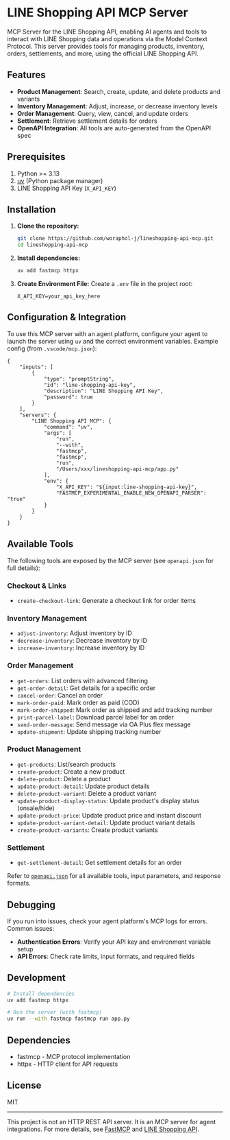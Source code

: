 
# LINE Shopping API MCP Server

MCP Server for the LINE Shopping API, enabling AI agents and tools to interact with LINE Shopping data and operations via the Model Context Protocol. This server provides tools for managing products, inventory, orders, settlements, and more, using the official LINE Shopping API.

## Features

- **Product Management**: Search, create, update, and delete products and variants
- **Inventory Management**: Adjust, increase, or decrease inventory levels
- **Order Management**: Query, view, cancel, and update orders
- **Settlement**: Retrieve settlement details for orders
- **OpenAPI Integration**: All tools are auto-generated from the OpenAPI spec


## Prerequisites

1. Python >= 3.13
2. [uv](https://github.com/astral-sh/uv) (Python package manager)
3. LINE Shopping API Key (`X_API_KEY`)


## Installation

1. **Clone the repository:**
	```sh
	git clone https://github.com/woraphol-j/lineshopping-api-mcp.git
	cd lineshopping-api-mcp
	```

2. **Install dependencies:**
	```sh
	uv add fastmcp httpx
	```

3. **Create Environment File:**
	Create a `.env` file in the project root:
	```env
	X_API_KEY=your_api_key_here
	```


## Configuration & Integration

To use this MCP server with an agent platform, configure your agent to launch the server using `uv` and the correct environment variables. Example config (from `.vscode/mcp.json`):

```jsonc
{
	"inputs": [
		{
			"type": "promptString",
			"id": "line-shopping-api-key",
			"description": "LINE Shopping API Key",
			"password": true
		}
	],
	"servers": {
		"LINE Shopping API MCP": {
			"command": "uv",
			"args": [
				"run",
				"--with",
				"fastmcp",
				"fastmcp",
				"run",
				"/Users/xxx/lineshopping-api-mcp/app.py"
			],
			"env": {
				"X_API_KEY": "${input:line-shopping-api-key}",
				"FASTMCP_EXPERIMENTAL_ENABLE_NEW_OPENAPI_PARSER": "true"
			}
		}
	}
}
```

## Available Tools

The following tools are exposed by the MCP server (see `openapi.json` for full details):

### Checkout & Links
- `create-checkout-link`: Generate a checkout link for order items

### Inventory Management
- `adjust-inventory`: Adjust inventory by ID
- `decrease-inventory`: Decrease inventory by ID
- `increase-inventory`: Increase inventory by ID

### Order Management
- `get-orders`: List orders with advanced filtering
- `get-order-detail`: Get details for a specific order
- `cancel-order`: Cancel an order
- `mark-order-paid`: Mark order as paid (COD)
- `mark-order-shipped`: Mark order as shipped and add tracking number
- `print-parcel-label`: Download parcel label for an order
- `send-order-message`: Send message via OA Plus flex message
- `update-shipment`: Update shipping tracking number

### Product Management
- `get-products`: List/search products
- `create-product`: Create a new product
- `delete-product`: Delete a product
- `update-product-detail`: Update product details
- `delete-product-variant`: Delete a product variant
- `update-product-display-status`: Update product's display status (onsale/hide)
- `update-product-price`: Update product price and instant discount
- `update-product-variant-detail`: Update product variant details
- `create-product-variants`: Create product variants

### Settlement
- `get-settlement-detail`: Get settlement details for an order

Refer to [`openapi.json`](./openapi.json) for all available tools, input parameters, and response formats.

## Debugging

If you run into issues, check your agent platform's MCP logs for errors. Common issues:
- **Authentication Errors**: Verify your API key and environment variable setup
- **API Errors**: Check rate limits, input formats, and required fields


## Development

```sh
# Install dependencies
uv add fastmcp httpx

# Run the server (with fastmcp)
uv run --with fastmcp fastmcp run app.py
```

## Dependencies

- fastmcp - MCP protocol implementation
- httpx - HTTP client for API requests

## License

MIT

---
This project is not an HTTP REST API server. It is an MCP server for agent integrations. For more details, see [FastMCP](https://github.com/line/fastmcp) and [LINE Shopping API](https://developers-oaplus.line.biz).
